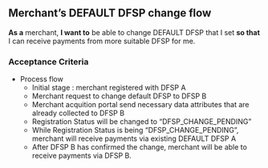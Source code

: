 ## Merchant’s DEFAULT DFSP change flow
 
**As a** merchant, **I want to** be able to change DEFAULT DFSP that I set **so that** I can receive payments from more suitable DFSP for me. 

### Acceptance Criteria
* Process flow 
    * Initial stage : merchant registered with DFSP A
    * Merchant request to change default DFSP to DFSP B 
    * Merchant acquition portal send necessary data attributes that  are already collected to DFSP B
    * Registration Status will be changed to “DFSP_CHANGE_PENDING” 
    * While Registration Status is being “DFSP_CHANGE_PENDING”, merchant will receive payments via existing DEFAULT DFSP A
    * After DFSP B has confirmed the change, merchant will be able to receive payments via DFSP B.
